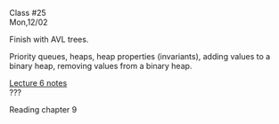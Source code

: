<div class="lecture1">

<div class="column_date">
<p markdown="block">

Class #25 <br>
Mon,12/02

</p>
</div>
<div class="column_materials">
<p markdown="block">

Finish with AVL trees.

Priority queues, heaps, heap properties (invariants), adding
values to a binary heap, removing values from a
binary heap.


[Lecture 6 notes](notes/lecture06_PriorityQueues.pdf) <br>
???

</p>
</div>

<div class="column_assign">
<p markdown="block">

Reading chapter 9 

</p>
</div>

</div>
